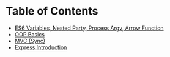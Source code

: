 # Table of Contents

- [ES6 Variables, Nested Party, Process Argv, Arrow Function](./notes/es6-variables-nested-party-process-argv-arrow-function.md)
- [OOP Basics](./notes/oop-basics.md)
- [MVC (Sync)](./notes/mvc-sync.md)
- [Express Introduction](./notes/express-introduction.md)
